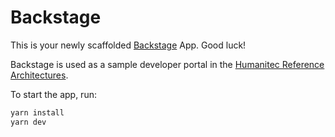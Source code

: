 # Backstage

This is your newly scaffolded [Backstage](https://backstage.io) App. Good luck!

Backstage is used as a sample developer portal in the [Humanitec Reference Architectures](https://github.com/humanitec-architecture).

To start the app, run:

```sh
yarn install
yarn dev
```
